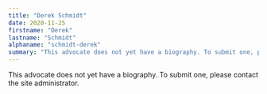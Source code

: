 ```yaml
---
title: "Derek Schmidt"
date: 2020-11-25
firstname: "Derek"
lastname: "Schmidt"
alphaname: "schmidt-derek"
summary: "This advocate does not yet have a biography. To submit one, please contact the site administrator."
---
```

This advocate does not yet have a biography. To submit one, please contact the site administrator.


